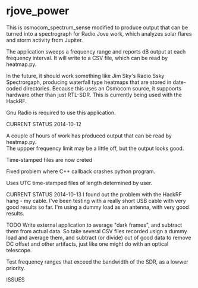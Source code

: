 rjove_power
===========

This is osmocom_spectrum_sense modified to produce output that can be turned
into a spectrograph for Radio Jove work, which analyzes solar flares and storm
activity from Jupiter.

The application sweeps a frequency range and reports dB output at each frequency
interval. It will write to a CSV file, which can be read by heatmap.py.

In the future, it should work something like Jim Sky's Radio Ssky Spectrorgaph,
producing waterfall type heatmaps that are stored in date-coded directories. 
Because this uses an Osmocom source, it suppoorts hardware other than just
RTL-SDR. This is currently being used with the HackRF.

Gnu Radio is required to use this application.

CURRENT STATUS 2014-10-12

A couple of hours of work has produced output that can be read by heatmap.py.  
The uppper frequency limit may be a little off, but the output looks good.

Time-stamped files are now creted

Fixed problem where C++ callback crashes python program.

Uses UTC time-stamped files of length determined by user.


CURRENT STATUS 2014-10-13
I found out the problem with the HackRF hang - my cable. I've been testing
with a really short USB cable with very good results so far. I'm using a 
dummy load as an antenna, with very good results.

TODO
Write external application to average "dark frames", and subtract them from
actual data.  So take several CSV files recorded usign a dummy load and
average them, and subtract (or divide) out of good data to remove DC
offset and other artifacts, just like one might do with an optical 
telescope.


Test frequency ranges that exceed the bandwidth of the SDR, as a lowwer
priority.


ISSUES
